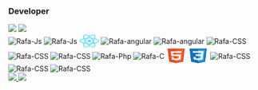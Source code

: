 ### Developer

<div>
  <img height="180em" src="https://github-readme-stats.vercel.app/api?username=brunoFAC&theme=blue-green&include_all_commits=true&count_private=true"/>
  <img height="180em" src="https://github-readme-stats.vercel.app/api/top-langs/?username=brunoFAC&layout=compact&langs_count=16&theme=blue-green"/>
</div>

<div style="display: inline_block><br>
  <img align="center" alt="Rafa-Js" height="30" width="40" src="https://raw.githubusercontent.com/jmnote/z-icons/master/svg/javascript.svg">
  <img align="center" alt="Rafa-Js" height="30" width="40" src="https://raw.githubusercontent.com/jmnote/z-icons/master/svg/javascript.svg">                               <img align="center" alt="Rafa-Js" height="30" width="40" src="https://raw.githubusercontent.com/jmnote/z-icons/master/svg/java.svg">
  <img align="center" alt="Rafa-React" height="30" width="40" src="https://raw.githubusercontent.com/devicons/devicon/master/icons/react/react-original.svg">
  <img align="center" alt="Rafa-angular" height="30" width="40" src="https://cdn.jsdelivr.net/gh/devicons/devicon/icons/angularjs/angularjs-original.svg">
  <img align="center" alt="Rafa-angular" height="30" width="40" src="https://cdn.jsdelivr.net/gh/devicons/devicon/icons/typescript/typescript-original.svg" />      
  <img align="center" alt="Rafa-CSS" height="60" width="40" src="https://cdn.jsdelivr.net/gh/devicons/devicon/icons/ionic/ionic-original.svg" />   
  <img align="center" alt="Rafa-CSS" height="60" width="40" src="https://cdn.jsdelivr.net/gh/devicons/devicon/icons/android/android-plain.svg" />
  <img align="center" alt="Rafa-CSS" height="60" width="40" src="https://cdn.jsdelivr.net/gh/devicons/devicon/icons/apple/apple-original.svg" />      
  <img align="center" alt="Rafa-Php" height="30" width="40" src="https://raw.githubusercontent.com/jmnote/z-icons/master/svg/php.svg">
  <img align="center" alt="Rafa-C" height="30" width="40" src="https://raw.githubusercontent.com/jmnote/z-icons/master/svg/csharp.svg">
  <img align="center" alt="Rafa-CSS" height="30" width="40" src="https://raw.githubusercontent.com/devicons/devicon/master/icons/html5/html5-original.svg">  
  <img align="center" alt="Rafa-CSS" height="30" width="40" src="https://raw.githubusercontent.com/devicons/devicon/master/icons/css3/css3-original.svg"> 
  <img align="center" alt="Rafa-CSS" height="100" width="60" src="https://cdn.jsdelivr.net/gh/devicons/devicon/icons/mysql/mysql-original-wordmark.svg" />
  <img align="center" alt="Rafa-CSS" height="100" width="60" src="https://cdn.jsdelivr.net/gh/devicons/devicon/icons/oracle/oracle-original.svg" />
  <img align="center" alt="Rafa-CSS" height="100" width="60" src="https://cdn.jsdelivr.net/gh/devicons/devicon/icons/nodejs/nodejs-original-wordmark.svg" />        
                                                                                                                                                                       
</div>

<div>
  <a href="https://www.linkedin.com/in/bruno-almeida-900b6b224/" target="_blank"><img src="https://img.shields.io/badge/-LinkedIn-%23007785?style=for-the-badge&logo=linkedin&logoColor=white" target="_blank"> </a>
  <a href = "mailto:brunoalmeida150320010@gmail.com"><img src="https://img.shields.io/badge/Gmail-D14836?style=for-the-badge&logo=gmail&logoColor=white" target="_blank"> </a>
